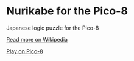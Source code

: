 # Nurikabe for the Pico-8

Japanese logic puzzle for the Pico-8

[Read more on Wikipedia](https://en.wikipedia.org/wiki/Nurikabe_(puzzle))

[Play on Pico-8](https://www.lexaloffle.com/bbs/?tid=35477)
